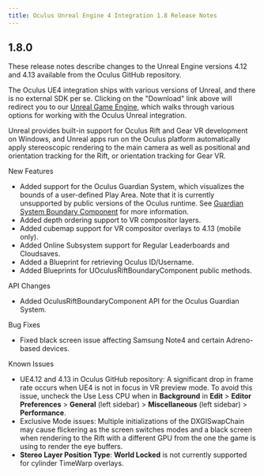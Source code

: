 ```yaml
---
title: Oculus Unreal Engine 4 Integration 1.8 Release Notes
---
```




## 1.8.0

These release notes describe changes to the Unreal Engine versions 4.12 and 4.13 available from the Oculus GitHub repository.

The Oculus UE4 integration ships with various versions of Unreal, and there is no external SDK per se. Clicking on the "Download" link above will redirect you to our [Unreal Game Engine](/documentation/unreal/latest/concepts/unreal-engine/), which walks through various options for working with the Oculus Unreal integration.

Unreal provides built-in support for Oculus Rift and Gear VR development on Windows, and Unreal apps run on the Oculus platform automatically apply stereoscopic rendering to the main camera as well as positional and orientation tracking for the Rift, or orientation tracking for Gear VR.

New Features

* Added support for the Oculus Guardian System, which visualizes the bounds of a user-defined Play Area. Note that it is currently unsupported by public versions of the Oculus runtime. See [Guardian System Boundary Component](/documentation/unreal/latest/concepts/unreal-boundary/ "OculusBoundaryComponent exposes an API for interacting with the Oculus Guardian System.") for more information.
* Added depth ordering support to VR compositor layers.
* Added cubemap support for VR compositor overlays to 4.13 (mobile only).
* Added Online Subsystem support for Regular Leaderboards and Cloudsaves.
* Added a Blueprint for retrieving Oculus ID/Username.
* Added Blueprints for UOculusRiftBoundaryComponent public methods.


API Changes

* Added OculusRiftBoundaryComponent API for the Oculus Guardian System.


Bug Fixes

* Fixed black screen issue affecting Samsung Note4 and certain Adreno-based devices.


Known Issues

* UE4.12 and 4.13 in Oculus GitHub repository: A significant drop in frame rate occurs when UE4 is not in focus in VR preview mode. To avoid this issue, uncheck the Use Less CPU when in **Background** in **Edit** &gt; **Editor Preferences** &gt; **General** (left sidebar) &gt; **Miscellaneous** (left sidebar) &gt; **Performance**.
* Exclusive Mode issues: Multiple initializations of the DXGISwapChain may cause flickering as the screen switches modes and a black screen when rendering to the Rift with a different GPU from the one the game is using to render the eye buffers.
* **Stereo Layer Position Type**: **World Locked** is not currently supported for cylinder TimeWarp overlays. 

